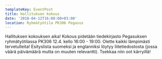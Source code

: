 ```yaml
---
templateKey: EventPost
title: Hallituksen kokous
date: '2018-04-12T16:00:00+03:00'
location: Ryhmätyötila PK306 Pegasus
---
```

Hallituksen kokouksen aika! Kokous pidetään tiedekirjasto Pegasuksen ryhmätyötilassa PK306 12.4. kello 16:00 - 19:00. Olette kaikki lämpimästi tervetulleita! Esityslista suomeksi ja englanniksi löytyy liitetiedostosta (jossa väärä päivämäärä mutta on muuten relevantti). Tsekkaa niin oot kärryillä!
